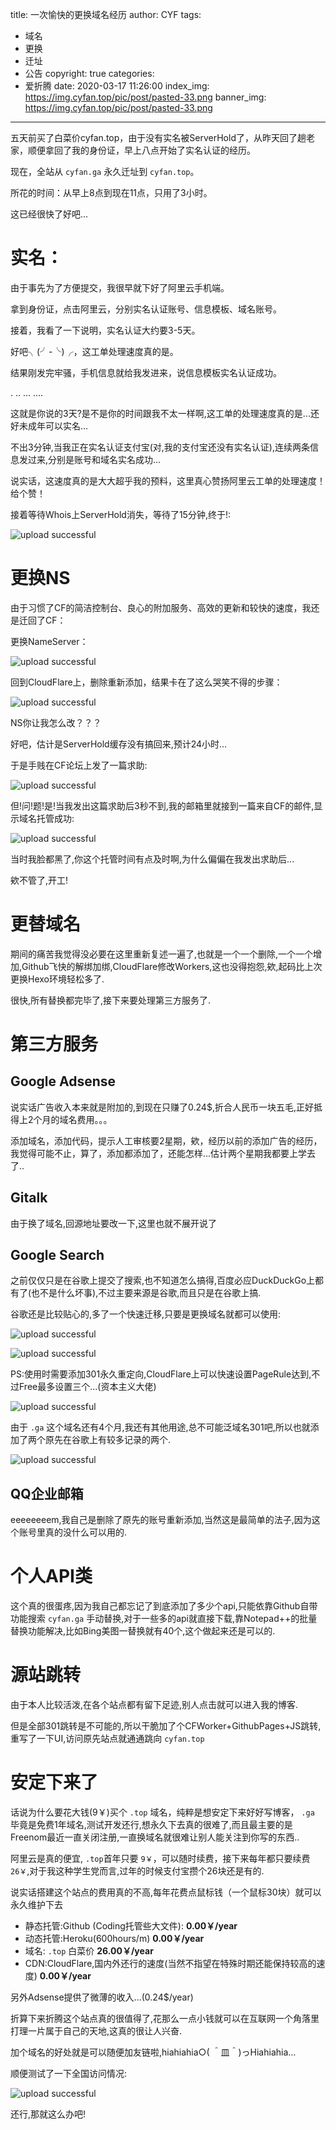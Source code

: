 title: 一次愉快的更换域名经历
author: CYF
tags:
  - 域名
  - 更换
  - 迁址
  - 公告
copyright: true
categories:
  - 爱折腾
date: 2020-03-17 11:26:00
index_img: https://img.cyfan.top/pic/post/pasted-33.png
banner_img: https://img.cyfan.top/pic/post/pasted-33.png
---
五天前买了白菜价cyfan.top，由于没有实名被ServerHold了，从昨天回了趟老家，顺便拿回了我的身份证，早上八点开始了实名认证的经历。

现在，全站从 `cyfan.ga` 永久迁址到 `cyfan.top`。

所花的时间：从早上8点到现在11点，只用了3小时。

这已经很快了好吧...





# 实名：

由于事先为了方便提交，我很早就下好了阿里云手机端。

拿到身份证，点击阿里云，分别实名认证账号、信息模板、域名账号。

接着，我看了一下说明，实名认证大约要3-5天。

好吧╮(╯-╰)╭，这工单处理速度真的是。

结果刚发完牢骚，手机信息就给我发进来，说信息模板实名认证成功。

.
..
...
....

这就是你说的3天?是不是你的时间跟我不太一样啊,这工单的处理速度真的是...还好未成年可以实名...

不出3分钟,当我正在实名认证支付宝(对,我的支付宝还没有实名认证),连续两条信息发过来,分别是账号和域名实名成功...

说实话，这速度真的是大大超乎我的预料，这里真心赞扬阿里云工单的处理速度！给个赞！

接着等待Whois上ServerHold消失，等待了15分钟,终于!:


![upload successful](https://img.cyfan.top/pic/post/pasted-42.png)

# 更换NS

由于习惯了CF的简洁控制台、良心的附加服务、高效的更新和较快的速度，我还是迁回了CF：

更换NameServer：


![upload successful](https://img.cyfan.top/pic/post/pasted-43.png)

回到CloudFlare上，删除重新添加，结果卡在了这么哭笑不得的步骤：


![upload successful](https://img.cyfan.top/pic/post/pasted-44.png)

NS你让我怎么改？？？

好吧，估计是ServerHold缓存没有搞回来,预计24小时...

于是手贱在CF论坛上发了一篇求助:

![upload successful](https://img.cyfan.top/pic/post/pasted-46.png)

但!问!题!是!当我发出这篇求助后3秒不到,我的邮箱里就接到一篇来自CF的邮件,显示域名托管成功:


![upload successful](https://img.cyfan.top/pic/post/pasted-47.png)

当时我脸都黑了,你这个托管时间有点及时啊,为什么偏偏在我发出求助后...

欸不管了,开工!

# 更替域名

期间的痛苦我觉得没必要在这里重新复述一遍了,也就是一个一个删除,一个一个增加,Github飞快的解绑加绑,CloudFlare修改Workers,这也没得抱怨,欸,起码比上次更换Hexo环境轻松多了.

很快,所有替换都完毕了,接下来要处理第三方服务了.

# 第三方服务

## Google Adsense

说实话广告收入本来就是附加的,到现在只赚了0.24$,折合人民币一块五毛,正好抵得上2个月的域名费用。。。

添加域名，添加代码，提示人工审核要2星期，欸，经历以前的添加广告的经历，我觉得可能不止，算了，添加都添加了，还能怎样...估计两个星期我都要上学去了..

## Gitalk

由于换了域名,回源地址要改一下,这里也就不展开说了

## Google Search

之前仅仅只是在谷歌上提交了搜索,也不知道怎么搞得,百度必应DuckDuckGo上都有了(也不是什么坏事),不过主要来源是谷歌,而且只是在谷歌上搞.

谷歌还是比较贴心的,多了一个快速迁移,只要是更换域名就都可以使用:


![upload successful](https://img.cyfan.top/pic/post/pasted-48.png)


![upload successful](https://img.cyfan.top/pic/post/pasted-49.png)


PS:使用时需要添加301永久重定向,CloudFlare上可以快速设置PageRule达到,不过Free最多设置三个...(资本主义大佬)

![upload successful](https://img.cyfan.top/pic/post/pasted-51.png "你这个有点小贵啊")

由于 `.ga` 这个域名还有4个月,我还有其他用途,总不可能泛域名301吧,所以也就添加了两个原先在谷歌上有较多记录的两个.

![upload successful](https://img.cyfan.top/pic/post/pasted-50.png)

## QQ企业邮箱

eeeeeeeem,我自己是删除了原先的账号重新添加,当然这是最简单的法子,因为这个账号里真的没什么可以用的.

# 个人API类

这个真的很蛋疼,因为我自己都忘记了到底添加了多少个api,只能依靠Github自带功能搜索 `cyfan.ga` 手动替换,对于一些多的api就直接下载,靠Notepad++的批量替换功能解决,比如Bing美图一替换就有40个,这个做起来还是可以的.

# 源站跳转

由于本人比较活泼,在各个站点都有留下足迹,别人点击就可以进入我的博客.

但是全部301跳转是不可能的,所以干脆加了个CFWorker+GithubPages+JS跳转,重写了一下UI,访问原先站点就通通跳向 `cyfan.top`

# 安定下来了

话说为什么要花大钱(9￥)买个 `.top` 域名，纯粹是想安定下来好好写博客， `.ga` 毕竟是免费1年域名,测试开发还行,想永久下去真的很难了,而且最主要的是Freenom最近一直关闭注册,一直换域名就很难让别人能关注到你写的东西..

阿里云是真的便宜, `.top`首年只要 `9￥`，可以随时续费，接下来每年都只要续费 `26￥`,对于我这种学生党而言,过年的时候支付宝攒个26块还是有的.


说实话搭建这个站点的费用真的不高,每年花费点鼠标钱（一个鼠标30块）就可以永久维护下去

	
+ 静态托管:Github (Coding托管些大文件): **0.00￥/year**
+ 动态托管:Heroku(600hours/m) **0.00￥/year**
+ 域名: `.top` 白菜价 **26.00￥/year**
+ CDN:CloudFlare,国内外还行的速度(当然不指望在特殊时期还能保持较高的速度) **0.00￥/year**

另外Adsense提供了微薄的收入...(0.24$/year)

折算下来折腾这个站点真的很值得了,花那么一点小钱就可以在互联网一个角落里打理一片属于自己的天地,这真的很让人兴奋.

<span class="heimu">加个域名的好处就是可以随便加友链啦,hiahiahia○( ＾皿＾)っHiahiahia…</span>

顺便测试了一下全国访问情况:

![upload successful](https://img.cyfan.top/pic/post/pasted-45.png)

还行,那就这么办吧!
